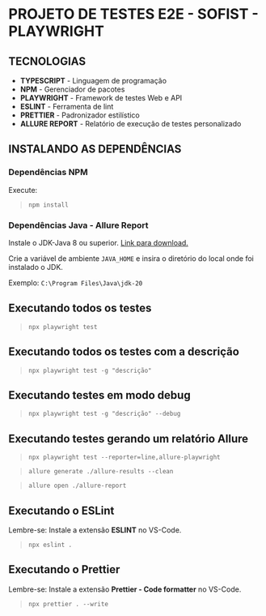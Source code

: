 # PROJETO DE TESTES E2E - SOFIST - PLAYWRIGHT

## TECNOLOGIAS
- **TYPESCRIPT** - Linguagem de programação
- **NPM** - Gerenciador de pacotes
- **PLAYWRIGHT** - Framework de testes Web e API
- **ESLINT** - Ferramenta de lint
- **PRETTIER** - Padronizador estilístico
- **ALLURE REPORT** - Relatório de execução de testes personalizado

## INSTALANDO AS DEPENDÊNCIAS

### Dependências NPM
Execute:
>`npm install`

### Dependências Java - Allure Report
Instale o JDK-Java 8 ou superior. [Link para download.](https://www.oracle.com/java/technologies/downloads/#jdk20-windows)

Crie a variável de ambiente `JAVA_HOME` e insira o diretório do local onde foi instalado o JDK.

Exemplo: `C:\Program Files\Java\jdk-20`

## Executando todos os testes
>`npx playwright test`

## Executando todos os testes com a descrição
>`npx playwright test -g "descrição"`

## Executando testes em modo debug
>`npx playwright test -g "descrição" --debug`

## Executando testes gerando um relatório Allure

>`npx playwright test --reporter=line,allure-playwright`

>`allure generate ./allure-results --clean`

>`allure open ./allure-report`

## Executando o ESLint
Lembre-se: Instale a extensão **ESLINT** no VS-Code.
>`npx eslint .`

## Executando o Prettier
Lembre-se: Instale a extensão **Prettier - Code formatter** no VS-Code.
>`npx prettier . --write`

